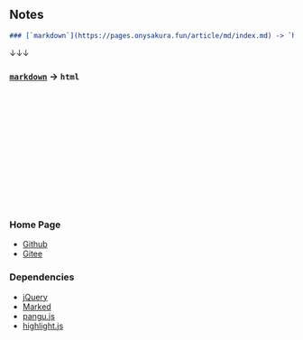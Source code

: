 ## Notes

```markdown
### [`markdown`](https://pages.onysakura.fun/article/md/index.md) -> `html`
```

↓↓↓

### [`markdown`](https://pages.onysakura.fun/article/md/index.md) -> `html`

<br/>
<br/>
<br/>
<br/>
<br/>
<br/>
<br/>
<br/>
<br/>
<br/>
<br/>
<br/>

### Home Page

-   [Github](https://github.com/gjp0609/gjp0609.github.io)
-   [Gitee](https://gitee.com/gjp0609/gjp0609.github.io)

### Dependencies

-   [jQuery](https://github.com/jquery/jquery/)
-   [Marked](https://github.com/markedjs/marked/)
-   [pangu.js](https://github.com/vinta/pangu.js/)
-   [highlight.js](https://github.com/highlightjs/highlight.js/)

